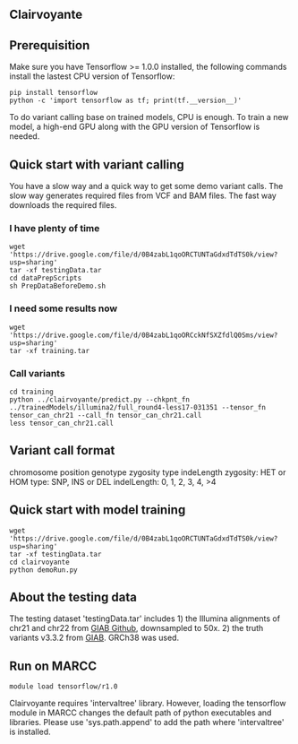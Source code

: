 ## Clairvoyante

## Prerequisition
Make sure you have Tensorflow >= 1.0.0 installed, the following commands install the lastest CPU version of Tensorflow:
```
pip install tensorflow
python -c 'import tensorflow as tf; print(tf.__version__)'
```
To do variant calling base on trained models, CPU is enough. To train a new model, a high-end GPU along with the GPU version of Tensorflow is needed.


## Quick start with variant calling 
You have a slow way and a quick way to get some demo variant calls. The slow way generates required files from VCF and BAM files. The fast way downloads the required files.
### I have plenty of time
```
wget 'https://drive.google.com/file/d/0B4zabL1qoORCTUNTaGdxdTdTS0k/view?usp=sharing'
tar -xf testingData.tar
cd dataPrepScripts
sh PrepDataBeforeDemo.sh
```
### I need some results now
```
wget 'https://drive.google.com/file/d/0B4zabL1qoORCckNfSXZfdlQ0Sms/view?usp=sharing'
tar -xf training.tar
```
### Call variants
```
cd training
python ../clairvoyante/predict.py --chkpnt_fn ../trainedModels/illumina2/full_round4-less17-031351 --tensor_fn tensor_can_chr21 --call_fn tensor_can_chr21.call
less tensor_can_chr21.call
```

## Variant call format
chromosome position genotype zygosity type indeLength
zygosity: HET or HOM
type: SNP, INS or DEL
indelLength: 0, 1, 2, 3, 4, >4 

## Quick start with model training
```
wget 'https://drive.google.com/file/d/0B4zabL1qoORCTUNTaGdxdTdTS0k/view?usp=sharing'
tar -xf testingData.tar
cd clairvoyante
python demoRun.py
```

## About the testing data
The testing dataset 'testingData.tar' includes 1) the Illumina alignments of chr21 and chr22 from [GIAB Github](ftp://ftp-trace.ncbi.nlm.nih.gov/giab/ftp/data/NA12878/NIST_NA12878_HG001_HiSeq_300x/NHGRI_Illumina300X_novoalign_bams/HG001.GRCh38_full_plus_hs38d1_analysis_set_minus_alts.300x.bam), downsampled to 50x. 2) the truth variants v3.3.2 from [GIAB](ftp://ftp-trace.ncbi.nlm.nih.gov/giab/ftp/release/NA12878_HG001/NISTv3.3.2/GRCh38). GRCh38 was used. 


## Run on MARCC
```
module load tensorflow/r1.0
```
Clairvoyante requires 'intervaltree' library. However, loading the tensorflow module in MARCC changes the default path of python executables and libraries. Please use 'sys.path.append' to add the path where 'intervaltree' is installed.

